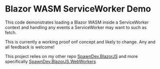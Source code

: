 # Blazor WASM ServiceWorker Demo

This code demonstrates loading a Blazor WASM inside a ServiceWorker context and handling any events a ServiceWorker may want to such as fetch.

This is currently a working proof onf concept and likely to change. Any and all feedback is welcome!

This project relies on my other repo [SpawnDev.BlazorJS](https://github.com/LostBeard/SpawnDev.BlazorJS) and more specifically [SpawnDev.BlazorJS.WebWorkers](https://github.com/LostBeard/SpawnDev.BlazorJS#spawndevblazorjswebworkers)

